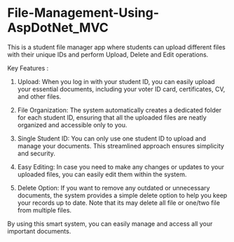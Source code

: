 # File-Management-Using-AspDotNet_MVC
This is a student file manager app where students can upload different files with their unique IDs and perform Upload, Delete and Edit operations.

Key Features :

1. Upload: When you log in with your student ID, you can easily upload your essential documents, including your voter ID card, certificates, CV, and other files.

2. File Organization: The system automatically creates a dedicated folder for each student ID, ensuring that all the uploaded files are neatly organized and accessible only to you.

3. Single Student ID: You can only use one student ID to upload and manage your documents. This streamlined approach ensures simplicity and security.

4. Easy Editing: In case you need to make any changes or updates to your uploaded files, you can easily edit them within the system.

5. Delete Option: If you want to remove any outdated or unnecessary documents, the system provides a simple delete option to help you keep your records up to date. Note that its may delete all file or one/two file from multiple files.

By using this smart system, you can easily manage and access all your important documents.
